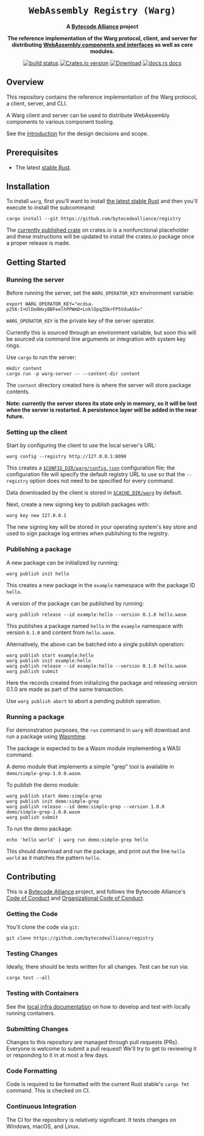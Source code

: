 <div align="center">
  <h1><code>WebAssembly Registry (Warg)</code></h1>

<strong>A <a href="https://bytecodealliance.org/">Bytecode Alliance</a> project</strong>

  <p>
    <strong>The reference implementation of the Warg protocol, client, and server for distributing <a href="https://github.com/WebAssembly/component-model/">WebAssembly components and interfaces</a> as well as core modules.</strong>
  </p>

  <p>
    <a href="https://github.com/bytecodealliance/registry/actions?query=workflow%3ACI"><img src="https://github.com/bytecodealliance/registry/workflows/Rust/badge.svg" alt="build status" /></a>
    <a href="https://crates.io/crates/warg-cli"><img src="https://img.shields.io/crates/v/warg-cli.svg?style=flat-square" alt="Crates.io version" /></a>
    <a href="https://crates.io/crates/warg-cli"><img src="https://img.shields.io/crates/d/warg-cli.svg?style=flat-square" alt="Download" /></a>
    <a href="https://bytecodealliance.github.io/warg-cli/"><img src="https://img.shields.io/badge/docs-latest-blue.svg?style=flat-square" alt="docs.rs docs" /></a>
  </p>
</div>

## Overview

This repository contains the reference implementation of the Warg protocol, a client,
server, and CLI.

A Warg client and server can be used to distribute WebAssembly components to
various component tooling.

See the [introduction](docs/README.md) for the design decisions and scope.

## Prerequisites

- The latest [stable Rust](https://www.rust-lang.org/tools/install).

## Installation

To install `warg`, first you'll want to install
[the latest stable Rust](https://www.rust-lang.org/tools/install) and then
you'll execute to  install the subcommand:

```
cargo install --git https://github.com/bytecodealliance/registry
```

The [currently published crate](https://crates.io/crates/warg-cli)
on crates.io is a nonfunctional placeholder and these instructions will be
updated to install the crates.io package once a proper release is made.

## Getting Started

### Running the server

Before running the server, set the `WARG_OPERATOR_KEY` environment
variable:

```
export WARG_OPERATOR_KEY="ecdsa-p256:I+UlDo0HxyBBFeelhPPWmD+LnklOpqZDkrFP5VduASk="
```

`WARG_OPERATOR_KEY` is the private key of the server operator.

Currently this is sourced through an environment variable, but soon this will 
be sourced via command line arguments or integration with system key rings.

Use `cargo` to run the server:

```
mkdir content
cargo run -p warg-server -- --content-dir content
```

The `content` directory created here is where the server will store package 
contents.

**Note: currently the server stores its state only in memory, so it will be 
lost when the server is restarted. A persistence layer will be added in the 
near future.**

### Setting up the client

Start by configuring the client to use the local server's URL:

```
warg config --registry http://127.0.0.1:8090
```

This creates a [`$CONFIG_DIR/warg/config.json`][config_dir] configuration file; 
the configuration file will specify the default registry URL to use so that the
`--registry` option does not need to be specified for every command.

Data downloaded by the client is stored in [`$CACHE_DIR/warg`][cache_dir] by 
default.

Next, create a new signing key to publish packages with:

```
warg key new 127.0.0.1
```

The new signing key will be stored in your operating system's key store and
used to sign package log entries when publishing to the registry.

[config_dir]: https://docs.rs/dirs/5.0.0/dirs/fn.config_dir.html
[cache_dir]: https://docs.rs/dirs/5.0.0/dirs/fn.cache_dir.html

### Publishing a package

A new package can be initialized by running:

```
warg publish init hello
```

This creates a new package in the `example` namespace with the package ID `hello`.

A version of the package can be published by running:

```
warg publish release --id example:hello --version 0.1.0 hello.wasm
```

This publishes a package named `hello` in the `example` namespace with version `0.1.0` and content from 
`hello.wasm`.

Alternatively, the above can be batched into a single publish operation:

```
warg publish start example:hello
warg publish init example:hello
warg publish release --id example:hello --version 0.1.0 hello.wasm
warg publish submit
```

Here the records created from initializing the package and releasing version
0.1.0 are made as part of the same transaction.

Use `warg publish abort` to abort a pending publish operation.

### Running a package

For demonstration purposes, the `run` command in `warg` will download and 
run a package using [Wasmtime](https://wasmtime.dev/).

The package is expected to be a Wasm module implementing a WASI command.

A demo module that implements a simple "grep" tool is available in `demo/simple-grep-1.0.0.wasm`.

To publish the demo module:

```
warg publish start demo:simple-grep
warg publish init demo:simple-grep
warg publish release --id demo:simple-grep --version 1.0.0 demo/simple-grep-1.0.0.wasm
warg publish submit
```

To run the demo package:

```
echo 'hello world' | warg run demo:simple-grep hello
```

This should download and run the package, and print out the line `hello world` as it matches the pattern `hello`.

## Contributing

This is a [Bytecode Alliance](https://bytecodealliance.org/) project, and
follows the Bytecode Alliance's [Code of Conduct](CODE_OF_CONDUCT.md) and
[Organizational Code of Conduct](ORG_CODE_OF_CONDUCT.md).

### Getting the Code

You'll clone the code via `git`:

```
git clone https://github.com/bytecodealliance/registry
```

### Testing Changes

Ideally, there should be tests written for all changes. Test can be run via:

```
cargo test --all
```

### Testing with Containers

See the [local infra documentation](infra/local/README.md) on how to develop and test with locally running containers.

### Submitting Changes

Changes to this repository are managed through pull requests (PRs). Everyone
is welcome to submit a pull request! We'll try to get to reviewing it or
responding to it in at most a few days.

### Code Formatting

Code is required to be formatted with the current Rust stable's `cargo fmt`
command. This is checked on CI.

### Continuous Integration

The CI for the repository is relatively significant. It tests changes on
Windows, macOS, and Linux.
